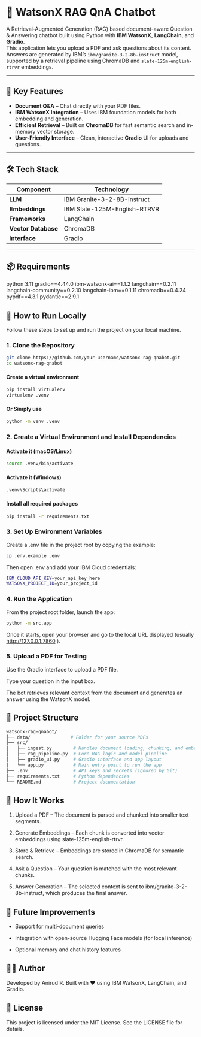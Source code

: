 # 🤖 WatsonX RAG QnA Chatbot

A Retrieval-Augmented Generation (RAG) based document-aware Question & Answering chatbot built using Python with **IBM WatsonX**, **LangChain**, and **Gradio**.  
This application lets you upload a PDF and ask questions about its content. Answers are generated by IBM’s `ibm/granite-3-2-8b-instruct` model, supported by a retrieval pipeline using ChromaDB and `slate-125m-english-rtrvr` embeddings.

---

## 🌟 Key Features

- **Document Q&A** – Chat directly with your PDF files.  
- **IBM WatsonX Integration** – Uses IBM foundation models for both embedding and generation.  
- **Efficient Retrieval** – Built on **ChromaDB** for fast semantic search and in-memory vector storage.  
- **User-Friendly Interface** – Clean, interactive **Gradio** UI for uploads and questions.

---

## 🛠️ Tech Stack

| Component | Technology |
|------------|-------------|
| **LLM** | IBM Granite-3-2-8B-Instruct |
| **Embeddings** | IBM Slate-125M-English-RTRVR |
| **Frameworks** | LangChain |
| **Vector Database** | ChromaDB |
| **Interface** | Gradio |

---

## 📦 Requirements
python 3.11
gradio==4.44.0 
ibm-watsonx-ai==1.1.2 
langchain==0.2.11 
langchain-community==0.2.10 
langchain-ibm==0.1.11 
chromadb==0.4.24 
pypdf==4.3.1 
pydantic==2.9.1

## 🚀 How to Run Locally
Follow these steps to set up and run the project on your local machine. 
### 1. Clone the Repository

```bash
git clone https://github.com/your-username/watsonx-rag-qnabot.git
cd watsonx-rag-qnabot
```

#### Create a virtual environment
```bash
pip install virtualenv
virtualenv .venv
```

#### Or Simply use
```bash
python -m venv .venv 
```

### 2. Create a Virtual Environment and Install Dependencies

#### Activate it (macOS/Linux)
```bash
source .venv/bin/activate
```

#### Activate it (Windows)
```bash
.venv\Scripts\activate
```

#### Install all required packages
```bash
pip install -r requirements.txt
```

### 3. Set Up Environment Variables
Create a .env file in the project root by copying the example:

```bash
cp .env.example .env
```
Then open .env and add your IBM Cloud credentials:

```bash
IBM_CLOUD_API_KEY=your_api_key_here
WATSONX_PROJECT_ID=your_project_id
```

### 4. Run the Application

From the project root folder, launch the app:


```bash
python -m src.app
```
Once it starts, open your browser and go to the local URL displayed (usually http://127.0.0.1:7860
).

### 5. Upload a PDF for Testing

Use the Gradio interface to upload a PDF file.

Type your question in the input box.

The bot retrieves relevant context from the document and generates an answer using the WatsonX model.

## 📁 Project Structure

```bash
watsonx-rag-qnabot/
├── data/               # Folder for your source PDFs
├── src/
│   ├── ingest.py        # Handles document loading, chunking, and embedding
│   ├── rag_pipeline.py  # Core RAG logic and model pipeline
│   ├── gradio_ui.py     # Gradio interface and app layout
│   └── app.py           # Main entry point to run the app
├── .env                 # API keys and secrets (ignored by Git)
├── requirements.txt     # Python dependencies
└── README.md            # Project documentation
```

## 🧠 How It Works

1. Upload a PDF – The document is parsed and chunked into smaller text segments.

2. Generate Embeddings – Each chunk is converted into vector embeddings using slate-125m-english-rtrvr.

3. Store & Retrieve – Embeddings are stored in ChromaDB for semantic search.

4. Ask a Question – Your question is matched with the most relevant chunks.

5. Answer Generation – The selected context is sent to ibm/granite-3-2-8b-instruct, which produces the final answer.

## 🧩 Future Improvements

- Support for multi-document queries

- Integration with open-source Hugging Face models (for local inference)

- Optional memory and chat history features

## 🧑‍💻 Author

Developed by Anirud R.
Built with ❤️ using IBM WatsonX, LangChain, and Gradio.

## 📜 License

This project is licensed under the MIT License.
See the LICENSE file for details.
